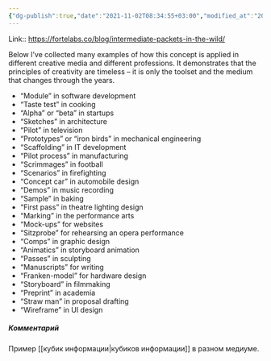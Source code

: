 ```yaml
---
{"dg-publish":true,"date":"2021-11-02T08:34:55+03:00","modified_at":"2022-06-01T09:06:22+03:00","title":"Intermediate packets in the wild","permalink":"/quotes/202111021639/","dgHomeLink":false,"dgPassFrontmatter":true}
---
```



Link:: https://fortelabs.co/blog/intermediate-packets-in-the-wild/

Below I’ve collected many examples of how this concept is applied in different creative media and different professions. It demonstrates that the principles of creativity are timeless – it is only the toolset and the medium that changes through the years.

-   “Module” in software development
-   “Taste test” in cooking
-   “Alpha” or “beta” in startups
-   “Sketches” in architecture
-   “Pilot” in television
-   “Prototypes” or “iron birds” in mechanical engineering
-   “Scaffolding” in IT development
-   “Pilot process” in manufacturing
-   “Scrimmages” in football
-   “Scenarios” in firefighting
-   “Concept car” in automobile design
-   “Demos” in music recording
-   “Sample” in baking
-   “First pass” in theatre lighting design
-   “Marking” in the performance arts
-   “Mock-ups” for websites
-   “Sitzprobe” for rehearsing an opera performance
-   “Comps” in graphic design
-   “Animatics” in storyboard animation
-   “Passes” in sculpting
-   “Manuscripts” for writing
-   “Franken-model” for hardware design
-   “Storyboard” in filmmaking
-   “Preprint” in academia
-   “Straw man” in proposal drafting
-   “Wireframe” in UI design

##### Комментарий

Пример [[кубик информации|кубиков информации]] в разном медиуме.
